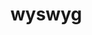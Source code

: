 # wyswyg
<!-- Create an array of objects that represents famous people (see structure below).
Create a text input in your DOM.
Beneath that, create a container, block element in your DOM.
Create a DOM element for each of the objects inside the container. Style your person elements however you like.
For every even numbered element, have a light yellow background.
For every odd numbered element, have a light blue background. -->
<!-- Each element's DOM structure should be as shown below.
 -->
<!-- 1. When you click on one of the person elements, a dotted border should appear around it.
2. When you click on one of the person elements, the text input should immediately gain focus so that you can start typing.
3. When there is a highlighted person element, and you begin typing in the input box, the person's biography should be immediately bound to what you are typing, letter by letter.
When you press the enter/return key when typing in the input field, then the content of the input field should immediately be blank.
 -->

